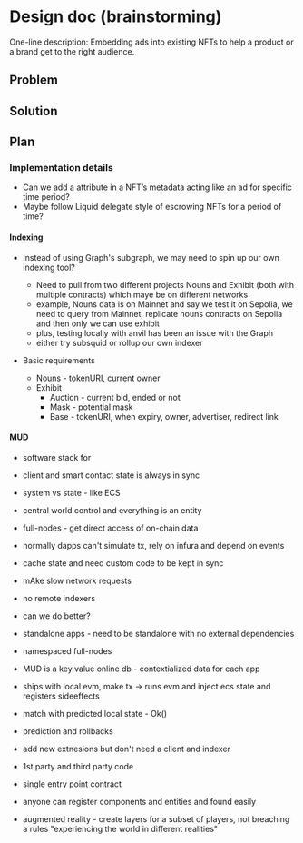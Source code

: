 # Design doc (brainstorming)

One-line description: Embedding ads into existing NFTs to help a product or a brand get to the right audience.

## Problem

## Solution

## Plan

### Implementation details

- Can we add a attribute in a NFT’s metadata acting like an ad for specific time period?
- Maybe follow Liquid delegate style of escrowing NFTs for a period of time?


#### Indexing

- Instead of using Graph's subgraph, we may need to spin up our own indexing tool?
  - Need to pull from two different projects Nouns and Exhibit (both with multiple contracts) which maye be on different networks
  - example, Nouns data is on Mainnet and say we test it on Sepolia, we need to query from Mainnet, replicate nouns contracts on Sepolia and then only we can use exhibit
  - plus, testing locally with anvil has been an issue with the Graph
  - either try subsquid or rollup our own indexer

- Basic requirements
  - Nouns - tokenURI, current owner
  - Exhibit
    - Auction - current bid, ended or not
    - Mask - potential mask
    - Base - tokenURI, when expiry, owner, advertiser, redirect link

#### MUD

- software stack for
- client and smart contact state is always in sync
- system vs state - like ECS
- central world control and everything is an entity

- full-nodes - get direct access of on-chain data
- normally dapps can't simulate tx, rely on infura and depend on events
- cache state and need custom code to be kept in sync
- mAke slow network requests
- no remote indexers

- can we do better?
- standalone apps - need to be standalone with no external dependencies
- namespaced full-nodes

- MUD is a key value online db - contextialized data for each app
- ships with local evm, make tx -> runs evm and inject ecs state and registers sideeffects
- match with predicted local state - Ok()
- prediction and rollbacks
- add new extnesions but don't need a client and indexer
- 1st party and third party code

- single entry point contract
- anyone can register components and entities and found easily
- augmented reality - create layers for a subset of players, not breaching a rules "experiencing the world in different realities"



